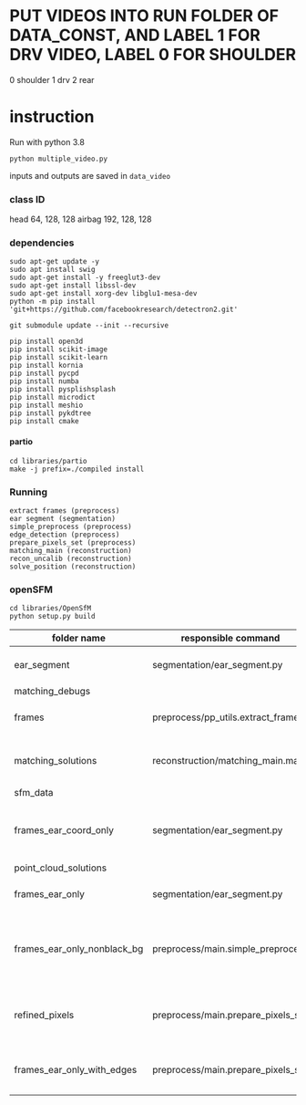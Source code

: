 # PUT VIDEOS INTO RUN FOLDER OF DATA_CONST, AND LABEL 1 FOR DRV VIDEO, LABEL 0 FOR SHOULDER
0 shoulder
1 drv
2 rear

# instruction
Run with python 3.8
```
python multiple_video.py
```
inputs and outputs are saved in `data_video`

### class ID
head 64, 128, 128
airbag 192, 128, 128

### dependencies
```
sudo apt-get update -y
sudo apt install swig
sudo apt-get install -y freeglut3-dev
sudo apt-get install libssl-dev
sudo apt-get install xorg-dev libglu1-mesa-dev
python -m pip install 'git+https://github.com/facebookresearch/detectron2.git'
```

```
git submodule update --init --recursive
```

```
pip install open3d
pip install scikit-image
pip install scikit-learn
pip install kornia
pip install pycpd
pip install numba
pip install pysplishsplash
pip install microdict
pip install meshio
pip install pykdtree
pip install cmake
```

#### partio
```
cd libraries/partio
make -j prefix=./compiled install
```

### Running 
```
extract frames (preprocess)
ear segment (segmentation)
simple_preprocess (preprocess)
edge_detection (preprocess)
prepare_pixels_set (preprocess)
matching_main (reconstruction)
recon_uncalib (reconstruction)
solve_position (reconstruction)
```


### openSFM
```
cd libraries/OpenSfM
python setup.py build
```



| folder name  | responsible command  | meaning |
|---|---|---|
|  ear_segment |  segmentation/ear_segment.py | pretrained weights for ear model |
|  matching_debugs |   |
| frames  |  preprocess/pp_utils.extract_frame | raw frames extracted from videos |
| matching_solutions  |  reconstruction/matching_main.main | matching pairs between frames |
| sfm_data  |   |
| frames_ear_coord_only  |  segmentation/ear_segment.py | stores the coordinates of pixels within the ears |
| point_cloud_solutions  |   |
| frames_ear_only  |  segmentation/ear_segment.py  | images with only the ears 
| frames_ear_only_nonblack_bg  |  preprocess/main.simple_preprocess  | convert black background to non-black (128, 128, 255)
| refined_pixels  | preprocess/main.prepare_pixels_set  | pixels on the edges (lines and elliptic boundaries)
| frames_ear_only_with_edges  | preprocess/main.prepare_pixels_set  | frames with only the edges of the ears
